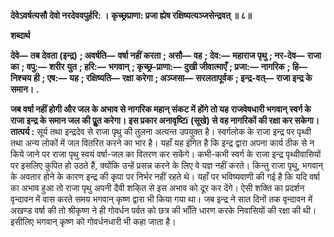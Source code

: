 **देवेऽवर्षत्यसौ देवो नरदेववपुर्हरि: ।** **कृच्छ्रप्राणा: प्रजा ह्येष रक्षिष्यत्यञ्जसेन्द्रवत् ॥ ८॥** 

**शब्दार्थ** 

**देवे—** **तब देवता (इन्द्र)** **; अवर्षति—** **वर्षा नहीं करता** **; असौ—** **वह** **; देव:—** **महाराज पृथु** **; नर-देव—** **राजा का** **; वपु:—** **शरीर** **युत** **; हरि:—** **भगवान्** **; कृच्छ्र-प्राणा:—** **दुखी जीवात्माएँ** **; प्रजा:—** **नागरिक** **; हि—** **निश्चय ही** **; एष:—** **यह** **; रक्षिष्यति—** **रक्षा** **करेगा** **; अञ्जसा—** **सरलतापूर्वक** **; इन्द्र-वत्—** **राजा इन्द्र के समान।** **.** 

**जब वर्षा नहीं होगी और जल के अभाव से नागरिक महान् संकट में होंगे तो यह** **राजवेषधारी भगवान् स्वर्ग के राजा इन्द्र के समान जल की पूॢत करेगा। इस प्रकार अनावृष्टिï** **(सूखे) से वह नागरिकों की रक्षा कर सकेगा।** **तात्पर्य :** सूर्य तथा इन्द्रदेव से राजा पृथु की तुलना अत्यन्त उपयुक्त है। स्वर्गलोक के राजा इन्द्र पर पृथ्वी तथा अन्य लोकों में जल वितरित करने का भार है। यहाँ यह इंगित है कि इन्द्र द्वारा अपना कार्य ठीक से न किये जाने पर राजा पृथु स्वयं वर्षा-जल का वितरण कर सकेंगे। कभी-कभी स्वर्ग के राजा इन्द्र पृथ्वीवासियों पर इसलिए कुपित हो उठते हैं, क्योंकि उन्हें प्रसन्न करने के लिए वे यज्ञ नहीं करते। किन्तु राजा पृथु, भगवान् के अवतार होने के कारण इन्द्र की कृपा पर निर्भर नहीं रहते थे। यहाँ पर भविष्यवाणी की गई है कि यदि वर्षा का अभाव हुआ तो राजा पृथु अपनी दैवी शकि्त से इस अभाव को दूर कर देंगे। ऐसी शक्ति का प्रदर्शन वृन्दावन में वास करते समय भगवान् कृष्ण द्वारा भी किया गया था। जब इन्द्र ने सात दिनों तक वृन्दावन में अखण्ड वर्षा की तो श्रीकृष्ण ने ही गोवर्धन पर्वत को छत्र की भाँति धारण करके निवासियों की रक्षा की थी। इसीलिए भगवान् कृष्ण को गोवर्धनधारी भी कहा जाता है।  